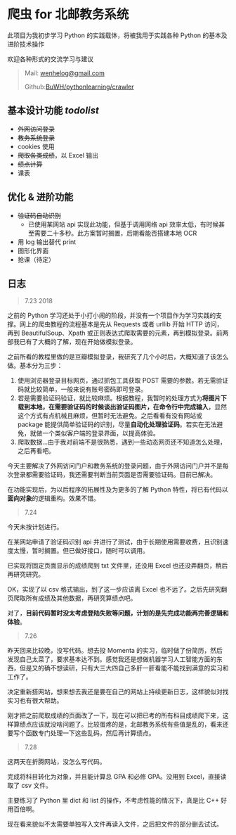 # 爬虫 for 北邮教务系统

此项目为我初步学习 Python 的实践载体，将被我用于实践各种 Python 的基本及进阶技术操作

欢迎各种形式的交流学习与建议

> Mail: wenhelog@gmail.com
>
> Github:[BuWH/pythonlearning/crawler](https://github.com/BuWH/pythonlearning/tree/master/crawler)

## 基本设计功能 *todolist* 

* ~~外网访问登录~~
* ~~教务系统登录~~
* cookies 使用
* ~~爬取各类成绩~~，以 Excel 输出
* ~~绩点计算~~
* 课表

## 优化 & 进阶功能

* ~~验证码自动识别~~
  * 已使用某网站 api 实现此功能，但基于调用网络 api 效率太低，有时候甚至需要二十多秒。此方案暂时搁置，后期看能否搭建本地 OCR
* 用 log 输出替代 print
* 图形化界面
* 抢课（待定）

## 日志

> 7.23 2018

之前的 Python 学习还处于小打小闹的阶段，并没有一个项目作为学习实践的支撑。网上的爬虫教程的流程基本是先从 Requests 或者 urllib 开始 HTTP 访问，再到 BeautifulSoup、Xpath 或正则表达式爬取需要的元素，再到模拟登录。前两部我已有了大概的了解，现在开始做模拟登录。

之前所看的教程里做的是豆瓣模拟登录，我研究了几个小时后，大概知道了该怎么做。基本分为三步：

1. 使用浏览器登录目标网页，通过抓包工具获取 POST 需要的参数。若无需验证码就比较简单，一般来说有账号密码即可登录。
2. 若是需要验证码验证，就比较麻烦。根据教程，我暂时的处理方式为**将图片下载到本地，在需要验证码的时候谈出验证码图片，在命令行中完成输入**，显然这个方式有点机械且麻烦，但暂时无法避免。之后看看有没有网站或 package 能提供简单验证码的识别，尽量**自动化处理验证码**。若实在无法避免，就做一个类似客户端的登录界面，以提高体验。
3. 爬取数据…由于我对前端不是很熟悉，遇到一些动态网页还不知道怎么处理，之后再看吧。

今天主要解决了外网访问门户和教务系统的登录问题，由于外网访问门户并不是每次登录都需要验证码，我还需要判断当前页面是否需要验证码。目前已解决。

在功能实现后，为以后程序的拓展性及为更多的了解 Python 特性，将已有代码以**面向对象**的逻辑重构。效果不错。

> 7.24

今天未按计划进行。

在某网站申请了验证码识别 api 并进行了测试，由于长期使用需要收费，且识别速度太慢，暂时搁置。但已做好接口，随时可以调用。

已实现将固定页面显示的成绩爬到 txt 文件里，还没用 Excel 也还没弄翻页，稍后再研究研究。

OK，实现了以 csv 格式输出，到了这一步应该离 Excel 也不远了。之后先研究翻页爬取所有成绩及其他数据，再研究算绩点吧。

对了，**目前代码暂时没太考虑登陆失败等问题，计划的是先完成功能再完善逻辑和体验**。

> 7.26

昨天回来比较晚，没写代码。想去投 Momenta 的实习，临时做了份简历，然后发现自己太菜了，要求基本达不到。感觉我还是想做机器学习人工智能方面的东西，但是又的确不想读研，只有大三大四自己多肝一肝看能不能找到满意的实习和工作了。

决定重新搭网站，想来想去我还是要在自己的网站上持续更新日志，这样貌似对找实习也有很大帮助。

刚才把之前爬取成绩的页面改了一下，现在可以把已考的所有科目成绩爬下来，这样算绩点应该就没啥问题了。比较蛋疼的是，北邮教务系统有些值是乱的，看来还要写个函数专门处理一下这些乱码，然后再计算绩点。

> 7.28

这两天在折腾网站，没怎么写代码。

完成将科目转化为对象，并且能计算总 GPA 和必修 GPA。没用到 Excel，直接读取了 csv 文件。

主要练习了 Python 里 dict 和 list 的操作，不考虑性能的情况下，真是比 C++ 好用百倍啊。

现在看来貌似不太需要单独写入文件再读入文件，之后把文件的部分删去试试。
